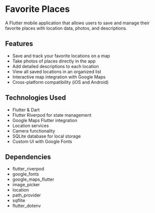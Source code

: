 # Favorite Places

A Flutter mobile application that allows users to save and manage their favorite places with location data, photos, and descriptions.

## Features

- Save and track your favorite locations on a map
- Take photos of places directly in the app
- Add detailed descriptions to each location
- View all saved locations in an organized list
- Interactive map integration with Google Maps
- Cross-platform compatibility (iOS and Android)

## Technologies Used

- Flutter & Dart
- Flutter Riverpod for state management
- Google Maps Flutter integration
- Location services
- Camera functionality
- SQLite database for local storage
- Custom UI with Google Fonts

## Dependencies

- flutter_riverpod
- google_fonts
- google_maps_flutter
- image_picker
- location
- path_provider
- sqflite
- flutter_dotenv

